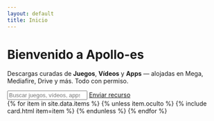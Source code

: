 ```yaml
---
layout: default
title: Inicio
---
```


<div class="hero">
  <h1>Bienvenido a <strong>Apollo-es</strong></h1>
  <p>Descargas curadas de <strong>Juegos</strong>, <strong>Vídeos</strong> y <strong>Apps</strong> — alojadas en Mega, Mediafire, Drive y más. Todo con permiso.</p>
  <div class="search">
    <input id="q" type="search" placeholder="Buscar juegos, vídeos, apps...">
    <a class="btn primary" href="/enviar"><i class="ti ti-upload"></i> Enviar recurso</a>
  </div>
</div>

<div id="items" class="grid">
  {% for item in site.data.items %}
    {% unless item.oculto %}
      {% include card.html item=item %}
    {% endunless %}
  {% endfor %}
</div>
